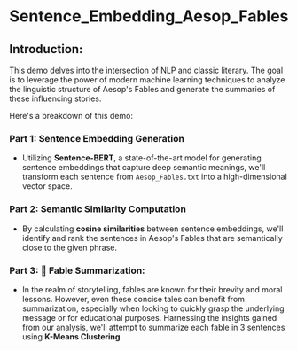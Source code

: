 # Sentence_Embedding_Aesop_Fables


## Introduction:
This demo delves into the intersection of NLP and classic literary. The goal is to leverage the power of modern machine learning techniques to analyze the linguistic structure of Aesop's Fables and generate the summaries of these influencing stories.

Here's a breakdown of this demo:
### Part 1: Sentence Embedding Generation
* Utilizing **Sentence-BERT**, a state-of-the-art model for generating sentence embeddings that capture deep semantic meanings, we'll transform each sentence from `Aesop_Fables.txt` into a high-dimensional vector space.

### Part 2: Semantic Similarity Computation
* By calculating **cosine similarities** between sentence embeddings, we'll identify and rank the sentences in Aesop's Fables that are semantically close to the given phrase.

### Part 3: 🌟 Fable Summarization:
* In the realm of storytelling, fables are known for their brevity and moral lessons. However, even these concise tales can benefit from summarization, especially when looking to quickly grasp the underlying message or for educational purposes. Harnessing the insights gained from our analysis, we'll attempt to summarize each fable in 3 sentences using **K-Means Clustering**.
